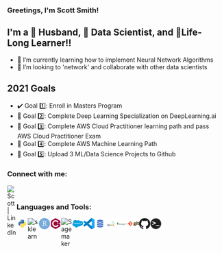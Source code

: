### Greetings, I'm Scott Smith!

## I'm a 👫 Husband, 📝 Data Scientist, and 🏫Life-Long Learner!!

- 🌱 I’m currently learning how to implement Neural Network Algorithms
- 👯 I’m looking to 'network' and collaborate with other data scientists

## 2021 Goals
- ✔️  Goal 1️⃣: Enroll in Masters Program 
- 🔲  Goal 2️⃣: Complete Deep Learning Specialization on DeepLearning.ai
- 🔲  Goal 3️⃣: Complete AWS Cloud Practitioner learning path and pass AWS Cloud Practitioner Exam
- 🔲  Goal 4️⃣: Complete AWS Machine Learning Path
- 🔲  Goal 5️⃣: Upload 3 ML/Data Science Projects to Github

### Connect with me:
[<img align="left" alt="Scott | LinkedIn" width="22px" src="https://cdn.jsdelivr.net/npm/simple-icons@v3/icons/linkedin.svg" />][linkedin]

<br />

### Languages and Tools:
<img align="left" alt="Python" width="26px" src="https://raw.githubusercontent.com/github/explore/80688e429a7d4ef2fca1e82350fe8e3517d3494d/topics/python/python.png" />
<img align="left" alt="sklearn" width="26px" src="https://github.com/scikit-learn/scikit-learn/blob/main/doc/logos/scikit-learn-logo-notext.png?raw=true" />
<img align="left" alt="R" width="26px" src="https://raw.githubusercontent.com/devicons/devicon/9f4f5cdb393299a81125eb5127929ea7bfe42889/icons/rstudio/rstudio-plain.svg" />
<img align="left" alt="Cpp" width="26px" src="https://raw.githubusercontent.com/devicons/devicon/9f4f5cdb393299a81125eb5127929ea7bfe42889/icons/cplusplus/cplusplus-plain.svg" />
<img align="left" alt="Sagemaker" width="26px" src="https://www.pngkit.com/png/full/246-2467384_how-to-use-aws-sagemaker-amazon-sagemaker-logo.png" />
<img align="left" alt="Salesforce" width="26px" src="https://raw.githubusercontent.com/devicons/devicon/9f4f5cdb393299a81125eb5127929ea7bfe42889/icons/salesforce/salesforce-plain.svg" />
<img align="left" alt="Visual Studio Code" width="26px" src="https://raw.githubusercontent.com/github/explore/80688e429a7d4ef2fca1e82350fe8e3517d3494d/topics/visual-studio-code/visual-studio-code.png" />
<img align="left" alt="SQL" width="26px" src="https://raw.githubusercontent.com/github/explore/80688e429a7d4ef2fca1e82350fe8e3517d3494d/topics/sql/sql.png" />
<img align="left" alt="MySQL" width="26px" src="https://raw.githubusercontent.com/github/explore/80688e429a7d4ef2fca1e82350fe8e3517d3494d/topics/mysql/mysql.png" />
<img align="left" alt="MongoDB" width="26px" src="https://raw.githubusercontent.com/github/explore/80688e429a7d4ef2fca1e82350fe8e3517d3494d/topics/mongodb/mongodb.png" />
<img align="left" alt="Git" width="26px" src="https://raw.githubusercontent.com/github/explore/80688e429a7d4ef2fca1e82350fe8e3517d3494d/topics/git/git.png" />
<img align="left" alt="GitHub" width="26px" src="https://raw.githubusercontent.com/github/explore/78df643247d429f6cc873026c0622819ad797942/topics/github/github.png" />
<img align="left" alt="Terminal" width="26px" src="https://raw.githubusercontent.com/github/explore/80688e429a7d4ef2fca1e82350fe8e3517d3494d/topics/terminal/terminal.png" />

<br />
<br />

[linkedin]: https://www.linkedin.com/in/scott-smith-2816a471/
